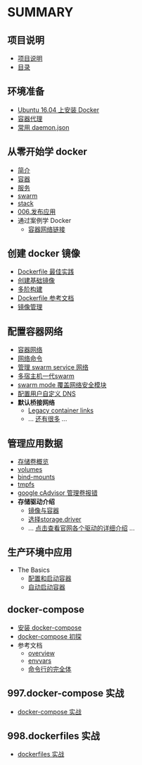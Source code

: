 # SUMMARY

## 项目说明

+ [项目说明](/README.md)
+ [目录](/SUMMARY.md)
  
## 环境准备

+ [Ubuntu 16.04 上安装 Docker](./000.get_docker/000.install-docker-ce.md)
+ [容器代理](./999.examples/002.registry_proxy/registry_proxy.md)
+ [常用 daemon.json](/000.get_docker/001.docker-configure-daemon-json.md)

## 从零开始学 docker

+ [简介](/get_started/001.Orientation.md)
+ [容器](/get_started/002.container.md)
+ [服务](/get_started/003.service.md)
+ [swarm](/get_started/004.swarm.md)
+ [stack](/get_started/005.stack.md)
+ [006.发布应用](/get_started/006.deploy-your-app.md)
+ 通过案例学 Docker
  + [容器网络链接](/engine/tutorials/networkingcontainers/index.md)

## 创建 docker 镜像

+ [Dockerfile 最佳实践](./002.user_guide/002.work_with_images/001.dockerfile_best-practices.md)
+ [创建基础镜像](./002.user_guide/002.work_with_images/002.baseimages.md)
+ [多阶构建](./002.user_guide/002.work_with_images/003.multistage-build.md)
+ [Dockerfile 参考文档](https://docs.docker.com/engine/reference/builder/)
+ [镜像管理](https://docs.docker.com/engine/userguide/eng-image/image_management/)


## 配置容器网络

+ [容器网络](./002.user_guide/004.networking/001.container-networking.md)
+ [网络命令](./002.user_guide/004.networking/002.work_with_network_command.md)
+ [管理 swarm service 网络](./002.user_guide/004.networking/003.manage_swarm_service_network.md)
+ [多宿主机一代swarm](./002.user_guide/004.networking/004.overlay-standalone-swarm.md)
+ [swarm mode 覆盖网络安全模块 ](./002.user_guide/004.networking/006.overlay-security-model.md)
+ [配置用户自定义 DNS](./002.user_guide/004.networking/007.configure-dns.md)
+ **默认桥接网络**
  + [Legacy container links](https://docs.docker.com/engine/userguide/networking/default_network/dockerlinks/)
  + ... [还有很多](https://docs.docker.com/engine/userguide/networking/default_network/dockerlinks/) ...

## 管理应用数据

+ [存储卷概览](./004.manage_application_data/001.storage_overview.md)
+ [volumes](./004.manage_application_data/002.volumes.md)
+ [bind-mounts](./004.manage_application_data/003.bind-mounts.md)
+ [tmpfs](./004.manage_application_data/004.tmpfs.md)
+ [google cAdvisor 管理卷报错](https://docs.docker.com/engine/admin/troubleshooting_volume_errors/)
+ **存储驱动介绍**
  + [镜像与容器](./002.user_guide/003.storage_driver/002.images-and-containers.md)
  + [选择storage.driver](./002.user_guide/003.storage_driver/003.select-a-driver.md)
  + ... [点击查看官网各个驱动的详细介绍](https://docs.docker.com/engine/userguide/storagedriver/aufs-driver/) ...

## 生产环境中应用

+ The Basics
  + [配置和启动容器](/engine/admin/index.md)
  + [自动启动容器](/engine/admin/start-containers-automatically.md)
  
## docker-compose

+ [安装 docker-compose](./005.docker_compose/002.install.md)
+ [docker-compose 初探](./005.docker_compose/003.getting_start.md)
+ 参考文档
  + [overview](./005.docker_compose/004.reference/001.overview.md)
  + [envvars](./005.docker_compose/004.reference/002.envvars.md)
  + [命令行的完全体](./005.docker_compose/004.reference/003.command-line_completion.md)

## 997.docker-compose 实战

+ [docker-compose 实战](997.docker-compose-files/README.md)

## 998.dockerfiles 实战

+ [dockerfiles 实战](998.dockerfiles/README.md)